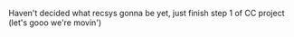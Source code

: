 Haven't decided what recsys gonna be yet, just finish step 1 of CC project (let's gooo we're movin')
